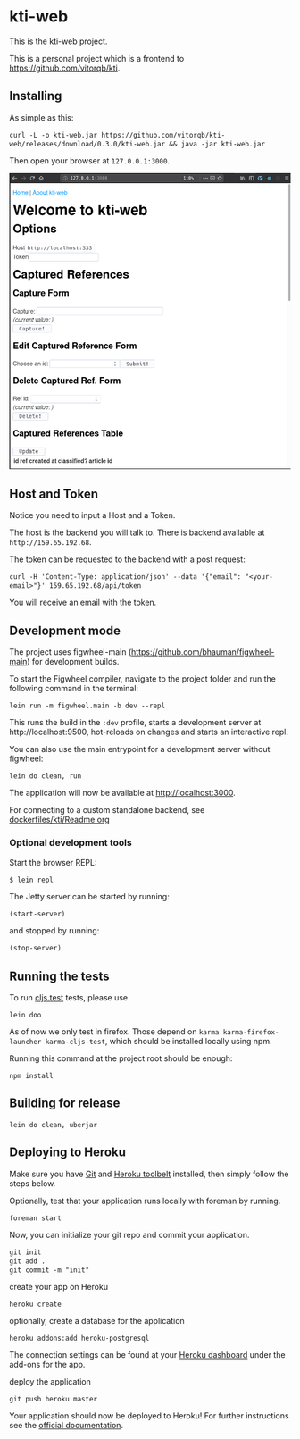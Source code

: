 # kti-web

This is the kti-web project.

This is a personal project which is a frontend to https://github.com/vitorqb/kti.

## Installing

As simple as this:

```shell
curl -L -o kti-web.jar https://github.com/vitorqb/kti-web/releases/download/0.3.0/kti-web.jar && java -jar kti-web.jar
```

Then open your browser at `127.0.0.1:3000`.

![alt text](img/init-screen-at-browser.png "Logo Title Text 1")

## Host and Token

Notice you need to input a Host and a Token.

The host is the backend you will talk to. There is backend available at `http://159.65.192.68`.

The token can be requested to the backend with a post request:

```shell
curl -H 'Content-Type: application/json' --data '{"email": "<your-email>"}' 159.65.192.68/api/token
```

You will receive an email with the token.

## Development mode

The project uses figwheel-main (https://github.com/bhauman/figwheel-main) for development builds.

To start the Figwheel compiler, navigate to the project folder and run the following command in the terminal:

```
lein run -m figwheel.main -b dev --repl
```

This runs the build in the `:dev` profile, starts a development server at http://localhost:9500, hot-reloads on changes and starts an interactive repl.

You can also use the main entrypoint for a development server without figwheel:

```
lein do clean, run
```

The application will now be available at [http://localhost:3000](http://localhost:3000).

For connecting to a custom standalone backend, see
[dockerfiles/kti/Readme.org](dockerfiles/kti/Readme.org)


### Optional development tools

Start the browser REPL:

```
$ lein repl
```
The Jetty server can be started by running:

```clojure
(start-server)
```
and stopped by running:
```clojure
(stop-server)
```

## Running the tests
To run [cljs.test](https://github.com/clojure/clojurescript/blob/master/src/main/cljs/cljs/test.cljs) tests, please use

```
lein doo
```

As of now we only test in firefox. Those depend on `karma karma-firefox-launcher karma-cljs-test`, which should be installed locally using npm.

Running this command at the project root should be enough:

```
npm install
```

## Building for release

```
lein do clean, uberjar
```

## Deploying to Heroku

Make sure you have [Git](http://git-scm.com/downloads) and [Heroku toolbelt](https://toolbelt.heroku.com/) installed, then simply follow the steps below.

Optionally, test that your application runs locally with foreman by running.

```
foreman start
```

Now, you can initialize your git repo and commit your application.

```
git init
git add .
git commit -m "init"
```
create your app on Heroku

```
heroku create
```

optionally, create a database for the application

```
heroku addons:add heroku-postgresql
```

The connection settings can be found at your [Heroku dashboard](https://dashboard.heroku.com/apps/) under the add-ons for the app.

deploy the application

```
git push heroku master
```

Your application should now be deployed to Heroku!
For further instructions see the [official documentation](https://devcenter.heroku.com/articles/clojure).
